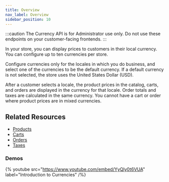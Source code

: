 ```yaml
---
title: Overview
nav_label: Overview
sidebar_position: 10
---
```


:::caution
The Currency API is for Administrator use only. Do not use these endpoints on your customer-facing frontends.
:::

In your store, you can display prices to customers in their local currency. You can configure up to ten currencies per store.

Configure currencies only for the locales in which you do business, and select one of the currencies to be the default currency. If a default currency is not selected, the store uses the United States Dollar (USD).

After a customer selects a locale, the product prices in the catalog, carts, and orders are displayed in the currency for that locale. Order totals and taxes are calculated in the same currency. You cannot have a cart or order where product prices are in mixed currencies.

## Related Resources

- [Products](/docs/pxm/products/pxm-products)
- [Carts](/docs/carts/carts)
- [Orders](/docs/orders/orders)
- [Taxes](/docs/carts/tax-items/taxes)


### Demos

{% youtube src="https://www.youtube.com/embed/YyQly0t6VUA" label="Introduction to Currencies" /%}
